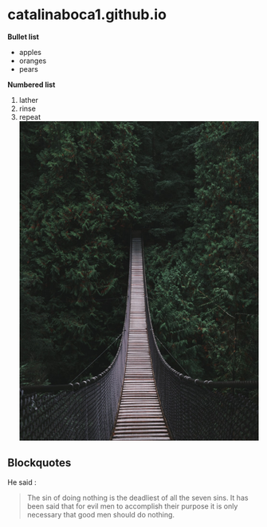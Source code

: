 # catalinaboca1.github.io
**Bullet list**
* apples 
* oranges
* pears

**Numbered list**
1. lather
2. rinse
3. repeat
![alt IMAGINE](imagine.jpg)

## Blockquotes
He said : 
> The sin of doing nothing is the deadliest of all the seven sins. It has been said that for evil men to accomplish their purpose it is only necessary that good men should do nothing.
